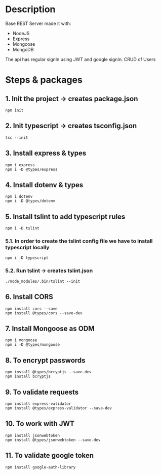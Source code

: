# Description

Base REST Server made it with:

- NodeJS
- Express
- Mongoose
- MongoDB

The api has regular signIn using JWT and google signIn.
CRUD of Users

# Steps & packages

## 1. Init the project -> creates package.json
~~~
npm init
~~~
## 2. Init typescript -> creates tsconfig.json
~~~
tsc --init
~~~
## 3. Install express & types
~~~
npm i express
npm i -D @types/express
~~~
## 4. Install dotenv & types
~~~
npm i dotenv
npm i -D @types/dotenv
~~~
## 5. Install tslint to add typescript rules
~~~
npm i -D tslint
~~~
### 5.1. In order to create the tslint config file we have to install typescript locally
~~~
npm i -D typescript
~~~
### 5.2. Run tslint -> creates tslint.json
~~~
./node_modules/.bin/tslint --init
~~~
## 6. Install CORS
~~~
npm install cors --save
npm install @types/cors --save-dev
~~~
## 7. Install Mongoose as ODM
~~~
npm i mongoose
npm i -D @types/mongoose
~~~
## 8. To encrypt passwords
~~~
npm install @types/bcryptjs --save-dev
npm install bcryptjs
~~~
## 9. To validate requests
~~~
npm install express-validator
npm install @types/express-validator --save-dev
~~~
## 10. To work with JWT
~~~
npm install jsonwebtoken
npm install @types/jsonwebtoken --save-dev
~~~
## 11. To validate google token
~~~
npm install google-auth-library
~~~
